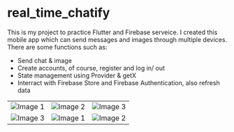 # real_time_chatify
This is my project to practice Flutter and Firebase serveice. I created this mobile app which can send messages and images through multiple devices. There are some functions such as:
  - Send chat & image
  - Create accounts, of course, register and log in/ out
  - State management using Provider & getX
  - Interract with Firebase Store and Firebase Authentication, also refresh data

<table>
  <tr>
    <td>
      <img src="https://github.com/LHSang6403/real-time-chatify/assets/88763282/ab69f6b1-0b49-45a6-94f2-e8fa789805dc" alt="Image 1">
    </td>
    <td>
      <img src="https://github.com/LHSang6403/real-time-chatify/assets/88763282/d3477e5e-343a-47fd-b673-010ddf015817" alt="Image 2">
    </td>
    <td>
      <img src="https://github.com/LHSang6403/real-time-chatify/assets/88763282/b45697b1-0d03-48cf-88e9-8686346cd3e4" alt="Image 3">
    </td>
  </tr>
  <tr>
    <td>
      <img src="https://github.com/LHSang6403/real-time-chatify/assets/88763282/ce33e7c0-8d7b-490b-a164-7b7ccb37398b" alt="Image 3">
    </td>
    <td>
      <img src="https://github.com/LHSang6403/real-time-chatify/assets/88763282/3172f252-d962-49cc-bd1d-f1f16c2b820f" alt="Image 1">
    </td>
    <td>
      <img src="https://github.com/LHSang6403/real-time-chatify/assets/88763282/ceed52a3-a42f-4eee-97f6-86af05b9ffb3" alt="Image 2">
    </td>
  </tr>
</table>
